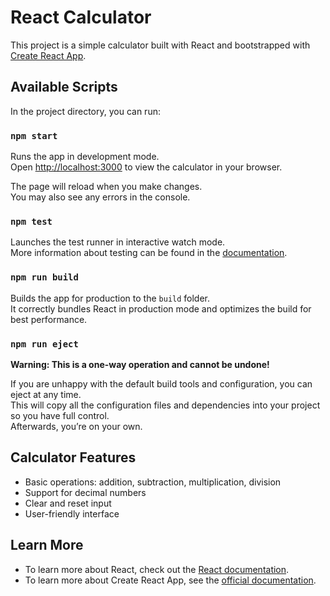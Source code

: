 # React Calculator

This project is a simple calculator built with React and bootstrapped with [Create React App](https://github.com/facebook/create-react-app).

## Available Scripts

In the project directory, you can run:

### `npm start`

Runs the app in development mode.  
Open [http://localhost:3000](http://localhost:3000) to view the calculator in your browser.

The page will reload when you make changes.  
You may also see any errors in the console.

### `npm test`

Launches the test runner in interactive watch mode.  
More information about testing can be found in the [documentation](https://facebook.github.io/create-react-app/docs/running-tests).

### `npm run build`

Builds the app for production to the `build` folder.  
It correctly bundles React in production mode and optimizes the build for best performance.

### `npm run eject`

**Warning: This is a one-way operation and cannot be undone!**

If you are unhappy with the default build tools and configuration, you can eject at any time.  
This will copy all the configuration files and dependencies into your project so you have full control.  
Afterwards, you’re on your own.

## Calculator Features

- Basic operations: addition, subtraction, multiplication, division  
- Support for decimal numbers  
- Clear and reset input  
- User-friendly interface

## Learn More

- To learn more about React, check out the [React documentation](https://reactjs.org/).  
- To learn more about Create React App, see the [official documentation](https://facebook.github.io/create-react-app/docs/getting-started).
